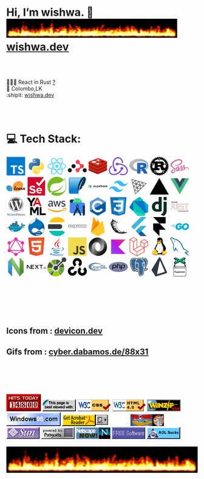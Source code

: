 <!---
✨ special ✨ 
![wishwa.dev](https://www.wishwa.dev/_next/image?url=%2Fimages%2Favatar.jpg&w=256&q=75)
git images in this file was taken from <:https://github.com/sindresorhus/sindresorhus
--->


# Hi, I’m wishwa. 👋  <img src="flames.gif"  width="450"  height="50"/> [wishwa.dev](https://www.wishwa.dev)

<br> 
<br> 

👨🏽‍🍳 React in Rust [?](https://dioxuslabs.com/) <br>📍 Colombo,LK 
<br>:shipit: [wishwa.dev](https://www.wishwa.dev) <br>

<br> 
<br> 

# 💻 Tech Stack:

  <div style={{
      display: 'grid',
      gridTemplateColumns: 'repeat(auto-fit, minmax(20px, 0.7fr))',
      gap: '500px',
      padding: '20px',
      textAlign: 'center',
    }}>
  <div
    style={{
      display: 'grid',
      gridTemplateColumns: 'repeat(auto-fit, minmax(100px, 1fr))',
      gap: '10px',
      padding: '10px',
      textAlign: 'center',
    }}
  >
    <img
      src="typescript-original.svg"
      alt="TypeScript"
      width="50"
      height="50"
      style={{
        border: '1px solid #000000',
        borderRadius: '5px',
        padding: '20px',
        boxSizing: 'border-box',
      }}
    />
    <img
      src="python-original.svg"
      alt="Python"
      width="50"
      height="50"
      style={{
        border: '1px solid #000000',
        borderRadius: '5px',
        padding: '20px',
        boxSizing: 'border-box',
      }}
    />
    <img
      src="react-original.svg"
      alt="React"
      width="50"
      height="50"
      style={{
        border: '1px solid #000000',
        borderRadius: '5px',
        padding: '20px',
        boxSizing: 'border-box',
      }}
    />
    <img
      src="reactrouter-original.svg"
      alt="React Router"
      width="50"
      height="50"
      style={{
        border: '1px solid #000000',
        borderRadius: '5px',
        padding: '20px',
        boxSizing: 'border-box',
      }}
    />
    <img
      src="redis-original.svg"
      alt="Redis"
      width="50"
      height="50"
      style={{
        border: '1px solid #000000',
        borderRadius: '5px',
        padding: '20px',
        boxSizing: 'border-box',
      }}
    />
    <img
      src="redux-original.svg"
      alt="Redux"
      width="50"
      height="50"
      style={{
        border: '1px solid #000000',
        borderRadius: '5px',
        padding: '20px',
        boxSizing: 'border-box',
      }}
    />
    <img
      src="r-original.svg"
      alt="R"
      width="50"
      height="50"
      style={{
        border: '1px solid #000000',
        borderRadius: '5px',
        padding: '20px',
        boxSizing: 'border-box',
      }}
    />
    <img
      src="rust-original.svg"
      alt="Rust"
      width="50"
      height="50"
      style={{
        border: '1px solid #000000',
        borderRadius: '5px',
        padding: '20px',
        boxSizing: 'border-box',
      }}
    />
    <img
      src="sass-original.svg"
      alt="Sass"
      width="50"
      height="50"
      style={{
        border: '1px solid #000000',
        borderRadius: '5px',
        padding: '20px',
        boxSizing: 'border-box',
      }}
    />
    <img
      src="scikitlearn-original.svg"
      alt="Scikit-learn"
      width="50"
      height="50"
      style={{
        border: '1px solid #000000',
        borderRadius: '5px',
        padding: '20px',
        boxSizing: 'border-box',
      }}
    />
    <img
      src="selenium-original.svg"
      alt="Selenium"
      width="50"
      height="50"
      style={{
        border: '1px solid #000000',
        borderRadius: '5px',
        padding: '20px',
        boxSizing: 'border-box',
      }}
    />
    <img
      src="spring-original.svg"
      alt="Spring"
      width="50"
      height="50"
      style={{
        border: '1px solid #000000',
        borderRadius: '5px',
        padding: '20px',
        boxSizing: 'border-box',
      }}
    />
    <img
      src="sqlite-original.svg"
      alt="SQLite"
      width="50"
      height="50"
      style={{
        border: '1px solid #000000',
        borderRadius: '5px',
        padding: '20px',
        boxSizing: 'border-box',
      }}
    />
    <img
      src="supabase-original-wordmark.svg"
      alt="Supabase"
      width="50"
      height="50"
      style={{
        border: '1px solid #000000',
        borderRadius: '5px',
        padding: '20px',
        boxSizing: 'border-box',
      }}
    />
    <img
      src="tailwindcss-original.svg"
      alt="Tailwind CSS"
      width="50"
      height="50"
      style={{
        border: '1px solid #000000',
        borderRadius: '5px',
        padding: '20px',
        boxSizing: 'border-box',
      }}
    />
    <img
      src="threejs-original.svg"
      alt="Three.js"
      width="50"
      height="50"
      style={{
        border: '1px solid #000000',
        borderRadius: '5px',
        padding: '20px',
        boxSizing: 'border-box',
      }}
    />
    <img
      src="vercel-original.svg"
      alt="Vercel"
      width="50"
      height="50"
      style={{
        border: '1px solid #000000',
        borderRadius: '5px',
        padding: '20px',
        boxSizing: 'border-box',
      }}
    />
    <img
      src="vuejs-original.svg"
      alt="Vue.js"
      width="50"
      height="50"
      style={{
        border: '1px solid #000000',
        borderRadius: '5px',
        padding: '20px',
        boxSizing: 'border-box',
      }}
    />
    <img
      src="wordpress-original.svg"
      alt="WordPress"
      width="50"
      height="50"
      style={{
        border: '1px solid #000000',
        borderRadius: '5px',
        padding: '20px',
        boxSizing: 'border-box',
      }}
    />
    <img
      src="yaml-original.svg"
      alt="YAML"
      width="50"
      height="50"
      style={{
        border: '1px solid #000000',
        borderRadius: '5px',
        padding: '20px',
        boxSizing: 'border-box',
      }}
    />
    <img
      src="amazonwebservices-original-wordmark.svg"
      alt="Amazon Web Services"
      width="50"
      height="50"
      style={{
        border: '1px solid #000000',
        borderRadius: '5px',
        padding: '20px',
        boxSizing: 'border-box',
      }}
    />
    <img
      src="androidstudio-original.svg"
      alt="Android Studio"
      width="50"
      height="50"
      style={{
        border: '1px solid #000000',
        borderRadius: '5px',
        padding: '20px',
        boxSizing: 'border-box',
      }}
    />
    <img
      src="c-original.svg"
      alt="C"
      width="50"
      height="50"
      style={{
        border: '1px solid #000000',
        borderRadius: '5px',
        padding: '20px',
        boxSizing: 'border-box',
      }}
    />
    <img
      src="css3-original.svg"
      alt="CSS3"
      width="50"
      height="50"
      style={{
        border: '1px solid #000000',
        borderRadius: '5px',
        padding: '20px',
        boxSizing: 'border-box',
      }}
    />
    <img
      src="dart-original.svg"
      alt="Dart"
      width="50"
      height="50"
      style={{
        border: '1px solid #000000',
        borderRadius: '5px',
        padding: '20px',
        boxSizing: 'border-box',
      }}
    />
    <img
      src="django-plain.svg"
      alt="Django"
      width="50"
      height="50"
      style={{
        border: '1px solid #000000',
        borderRadius: '5px',
        padding: '20px',
        boxSizing: 'border-box',
      }}
    />
    <img
      src="djangorest-original.svg"
      alt="Django REST Framework"
      width="50"
      height="50"
      style={{
        border: '1px solid #000000',
        borderRadius: '5px',
        padding: '20px',
        boxSizing: 'border-box',
      }}
    />
    <img
      src="docker-original.svg"
      alt="Docker"
      width="50"
      height="50"
      style={{
        border: '1px solid #000000',
        borderRadius: '5px',
        padding: '20px',
        boxSizing: 'border-box',
      }}
    />
    <img
      src="drupal-original.svg"
      alt="Drupal"
      width="50"
      height="50"
      style={{
        border: '1px solid #000000',
        borderRadius: '5px',
        padding: '20px',
        boxSizing: 'border-box',
      }}
    />
    <img
      src="elasticsearch-original.svg"
      alt="Elasticsearch"
      width="50"
      height="50"
      style={{
        border: '1px solid #000000',
        borderRadius: '5px',
        padding: '20px',
        boxSizing: 'border-box',
      }}
    />
    <img
      src="express-original-wordmark.svg"
      alt="Express"
      width="50"
      height="50"
      style={{
        border: '1px solid #000000',
        borderRadius: '5px',
        padding: '20px',
        boxSizing: 'border-box',
      }}
    />
    <img
      src="firebase-original.svg"
      alt="Firebase"
      width="50"
      height="50"
      style={{
        border: '1px solid #000000',
        borderRadius: '5px',
        padding: '20px',
        boxSizing: 'border-box',
      }}
    />
    <img
      src="flask-original.svg"
      alt="Flask"
      width="50"
      height="50"
      style={{
        border: '1px solid #000000',
        borderRadius: '5px',
        padding: '20px',
        boxSizing: 'border-box',
      }}
    />
    <img
      src="flutter-original.svg"
      alt="Flutter"
      width="50"
      height="50"
      style={{
        border: '1px solid #000000',
        borderRadius: '5px',
        padding: '20px',
        boxSizing: 'border-box',
      }}
    />
    <img
      src="framermotion-original.svg"
      alt="Framer Motion"
      width="50"
      height="50"
      style={{
        border: '1px solid #000000',
        borderRadius: '5px',
        padding: '20px',
        boxSizing: 'border-box',
      }}
    />
    <img
      src="go-original-wordmark.svg"
      alt="Go"
      width="50"
      height="50"
      style={{
        border: '1px solid #000000',
        borderRadius: '5px',
        padding: '20px',
        boxSizing: 'border-box',
      }}
    />
    <img
      src="graphql-plain.svg"
      alt="GraphQL"
      width="50"
      height="50"
      style={{
        border: '1px solid #000000',
        borderRadius: '5px',
        padding: '20px',
        boxSizing: 'border-box',
      }}
    />
    <img
      src="html5-original.svg"
      alt="HTML5"
      width="50"
      height="50"
      style={{
        border: '1px solid #000000',
        borderRadius: '5px',
        padding: '20px',
        boxSizing: 'border-box',
      }}
    />
    <img
      src="java-original.svg"
      alt="Java"
      width="50"
      height="50"
      style={{
        border: '1px solid #000000',
        borderRadius: '5px',
        padding: '20px',
        boxSizing: 'border-box',
      }}
    />
    <img
      src="javascript-original.svg"
      alt="JavaScript"
      width="50"
      height="50"
      style={{
        border: '1px solid #000000',
        borderRadius: '5px',
        padding: '20px',
        boxSizing: 'border-box',
      }}
    />
    <img
      src="json-original.svg"
      alt="JSON"
      width="50"
      height="50"
      style={{
        border: '1px solid #000000',
        borderRadius: '5px',
        padding: '20px',
        boxSizing: 'border-box',
      }}
    />
    <img
      src="kotlin-original.svg"
      alt="Kotlin"
      width="50"
      height="50"
      style={{
        border: '1px solid #000000',
        borderRadius: '5px',
        padding: '20px',
        boxSizing: 'border-box',
      }}
    />
    <img
      src="laravel-original.svg"
      alt="Laravel"
      width="50"
      height="50"
      style={{
        border: '1px solid #000000',
        borderRadius: '5px',
        padding: '20px',
        boxSizing: 'border-box',
      }}
    />
    <img
      src="linux-original.svg"
      alt="Linux"
      width="50"
      height="50"
      style={{
        border: '1px solid #000000',
        borderRadius: '5px',
        padding: '20px',
        boxSizing: 'border-box',
      }}
    />
    <img
      src="mysql-original.svg"
      alt="MySQL"
      width="50"
      height="50"
      style={{
        border: '1px solid #000000',
        borderRadius: '5px',
        padding: '20px',
        boxSizing: 'border-box',
      }}
    />
    <img
      src="neovim-original.svg"
      alt="Neovim"
      width="50"
      height="50"
      style={{
        border: '1px solid #000000',
        borderRadius: '5px',
        padding: '20px',
        boxSizing: 'border-box',
      }}
    />
    <img
      src="nextjs-original-wordmark.svg"
      alt="Next.js"
      width="50"
      height="50"
      style={{
        border: '1px solid #000000',
        borderRadius: '5px',
        padding: '20px',
        boxSizing: 'border-box',
      }}
    />
    <img
      src="openapi-original.svg"
      alt="OpenAPI"
      width="50"
      height="50"
      style={{
        border: '1px solid #000000',
        borderRadius: '5px',
        padding: '20px',
        boxSizing: 'border-box',
      }}
    />
    <img
      src="opencv-plain.svg"
      alt="OpenCV"
      width="50"
      height="50"
      style={{
        border: '1px solid #000000',
        borderRadius: '5px',
        padding: '20px',
        boxSizing: 'border-box',
      }}
    />
    <img
      src="opengl-original.svg"
      alt="OpenGL"
      width="50"
      height="50"
      style={{
        border: '1px solid #000000',
        borderRadius: '5px',
        padding: '20px',
        boxSizing: 'border-box',
      }}
    />
    <img
      src="php-original.svg"
      alt="PHP"
      width="50"
      height="50"
      style={{
        border: '1px solid #000000',
        borderRadius: '5px',
        padding: '20px',
        boxSizing: 'border-box',
      }}
    />
    <img
      src="postgresql-original.svg"
      alt="PostgreSQL"
      width="50"
      height="50"
      style={{
        border: '1px solid #000000',
        borderRadius: '5px',
        padding: '20px',
        boxSizing: 'border-box',
      }}
    />
    <img
      src="prisma-original.svg"
      alt="Prisma"
      width="50"
      height="50"
      style={{
        border: '1px solid #000000',
        borderRadius: '5px',
        padding: '20px',
        boxSizing: 'border-box',
      }}
    />
    <img
      src="puppeteer-original.svg"
      alt="Puppeteer"
      width="50"
      height="50"
      style={{
        border: '1px solid #000000',
        borderRadius: '5px',
        padding: '20px',
        boxSizing: 'border-box',
      }}
    />
  </div>
<br> 



<br> <br> <br> <br> 

## Icons from : [devicon.dev](https://devicon.dev/)
## Gifs from  : [cyber.dabamos.de/88x31](https://cyber.dabamos.de/88x31/index.html)



<br> <br> <br> <br> 

<div style={{
    textAlign: 'center',
    width: '70%',  // Adjust this value to control the width of the gif list
    margin: '0 auto' // Center the gif list horizontally
  }}>
  <div style={{
    display: 'flex',
    flexWrap: 'wrap',
    justifyContent: 'center',
    gap: '5px',
  }}>
    <img src="counter.gif"/> <img src="badge1.gif"/> <img src="badge2.gif"/> <img src="badge3.png"/> <img src="badge4.gif"/> <img src="badge5.gif"/> <img src="badge6.gif"/><img src="000010.gif"/> <img src="u3.gif"/> <img src="sun.gif"/> <img src="penguins.gif"/> <img src="netscape-as.gif"/> <img src="free.gif"/> <img src="aolsux.gif"/>
  </div>
</div>
<br/>
  <div style={{
    textAlign:'center',
  }}>
    <img src="flames.gif"/>
  </div>
</div>
